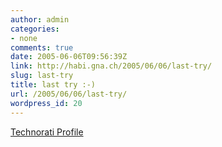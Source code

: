 ```yaml
---
author: admin
categories:
- none
comments: true
date: 2005-06-06T09:56:39Z
link: http://habi.gna.ch/2005/06/06/last-try/
slug: last-try
title: last try :-)
url: /2005/06/06/last-try/
wordpress_id: 20
---
```


[Technorati Profile](http://www.technorati.com/claim/ga46p8wn7)
